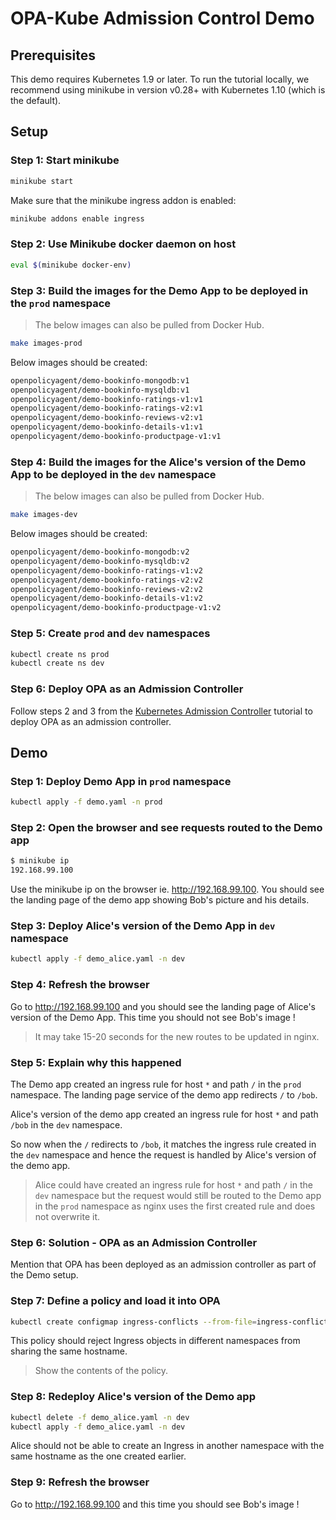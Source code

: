 # OPA-Kube Admission Control Demo

## Prerequisites

This demo requires Kubernetes 1.9 or later. To run the tutorial locally, we recommend using minikube in version v0.28+ with Kubernetes 1.10 (which is the default).

## Setup

### Step 1: Start minikube

```bash
minikube start
```

Make sure that the minikube ingress addon is enabled:

```bash
minikube addons enable ingress
```

### Step 2: Use Minikube docker daemon on host

```bash
eval $(minikube docker-env)
```

### Step 3: Build the images for the Demo App to be deployed in the `prod` namespace

> The below images can also be pulled from Docker Hub.

```bash
make images-prod
```

Below images should be created:

```bash
openpolicyagent/demo-bookinfo-mongodb:v1
openpolicyagent/demo-bookinfo-mysqldb:v1
openpolicyagent/demo-bookinfo-ratings-v1:v1
openpolicyagent/demo-bookinfo-ratings-v2:v1
openpolicyagent/demo-bookinfo-reviews-v2:v1
openpolicyagent/demo-bookinfo-details-v1:v1
openpolicyagent/demo-bookinfo-productpage-v1:v1
```

### Step 4: Build the images for the Alice's version of the Demo App to be deployed in the `dev` namespace

> The below images can also be pulled from Docker Hub.

```bash
make images-dev
```

Below images should be created:

```bash
openpolicyagent/demo-bookinfo-mongodb:v2
openpolicyagent/demo-bookinfo-mysqldb:v2
openpolicyagent/demo-bookinfo-ratings-v1:v2
openpolicyagent/demo-bookinfo-ratings-v2:v2
openpolicyagent/demo-bookinfo-reviews-v2:v2
openpolicyagent/demo-bookinfo-details-v1:v2
openpolicyagent/demo-bookinfo-productpage-v1:v2
```

### Step 5: Create `prod` and `dev` namespaces

```bash
kubectl create ns prod
kubectl create ns dev
```

### Step 6: Deploy OPA as an Admission Controller

Follow steps 2 and 3 from the [Kubernetes Admission Controller](https://www.openpolicyagent.org/docs/kubernetes-admission-control.html) tutorial to deploy OPA as an admission controller.

## Demo

### Step 1: Deploy Demo App in `prod` namespace

```bash
kubectl apply -f demo.yaml -n prod
```

### Step 2: Open the browser and see requests routed to the Demo app

```bash
$ minikube ip
192.168.99.100
```

Use the minikube ip on the browser ie. http://192.168.99.100. You should see the landing page of the demo app showing Bob's picture and his details.

### Step 3: Deploy Alice's version of the Demo App in `dev` namespace

```bash
kubectl apply -f demo_alice.yaml -n dev
```

### Step 4: Refresh the browser

Go to http://192.168.99.100 and you should see the landing page of Alice's version of the Demo App. This time you should not see Bob's image !

> It may take 15-20 seconds for the new routes to be updated in nginx.

### Step 5: Explain why this happened

The Demo app created an ingress rule for host `*` and path `/` in the `prod` namespace. The landing page service of the demo app redirects `/` to  `/bob`.

Alice's version of the demo app created an ingress rule for host `*` and path `/bob` in the `dev` namespace.

So now when the `/` redirects to `/bob`, it matches the ingress rule created in the `dev` namespace and hence the request is handled by Alice's version of the demo app.

> Alice could have created an ingress rule for host `*` and path `/` in the `dev` namespace but the request would still be routed to the Demo app in the `prod` namespace as nginx uses the first created rule and does not overwrite it.

### Step 6: Solution - OPA as an Admission Controller

Mention that OPA has been deployed as an admission controller as part of the Demo setup.

### Step 7: Define a policy and load it into OPA

```bash
kubectl create configmap ingress-conflicts --from-file=ingress-conflicts.rego
```

This policy should reject Ingress objects in different namespaces from sharing the same hostname.

> Show the contents of the policy.

### Step 8: Redeploy Alice's version of the Demo app

```bash
kubectl delete -f demo_alice.yaml -n dev
kubectl apply -f demo_alice.yaml -n dev
```

Alice should not be able to create an Ingress in another namespace with the same hostname as the one created earlier.

### Step 9: Refresh the browser

Go to http://192.168.99.100 and this time you should see Bob's image !
